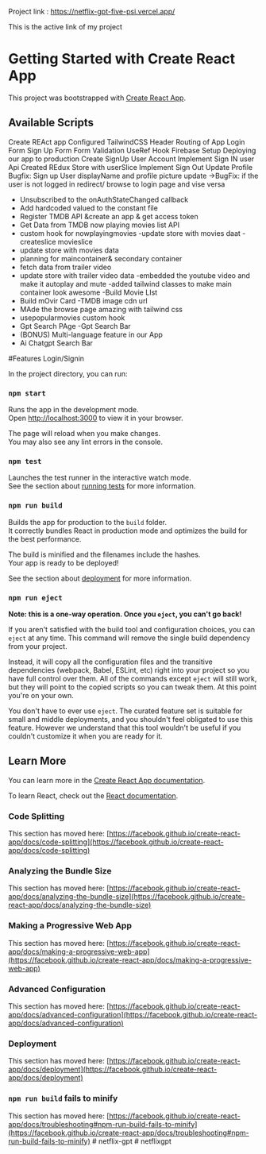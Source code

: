 Project link : https://netflix-gpt-five-psi.vercel.app/

This is the active link of my project 


# Getting Started with Create React App

This project was bootstrapped with [Create React App](https://github.com/facebook/create-react-app).

## Available Scripts
Create REAct app
Configured TailwindCSS
Header
Routing of App
Login Form
Sign Up Form
Form Validation
UseRef Hook
Firebase Setup
Deploying our app to production
Create SignUp User Account
Implement Sign IN user Api
Created REdux Store with userSlice
Implement Sign Out
Update Profile
Bugfix: Sign up User displayName and profile picture update
->BugFix: if the user is not logged in redirect/ browse to login page and vise versa
- Unsubscribed to the onAuthStateChanged callback
- Add hardcoded valued to the constant file
- Register TMDB API &create an app & get access token
- Get Data from TMDB now playing movies list API 
- custom hook for nowplayingmovies
-update store with movies daat
-createslice movieslice
- update store with movies data
- planning for maincontainer& secondary container
- fetch data from trailer video
- update store with trailer video data
-embedded the youtube video and make it autoplay and mute
-added tailwind classes to make main container look awesome
-Build Movie LIst
- Build mOvir Card
-TMDB image cdn url
- MAde the browse page amazing with tailwind css
- usepopularmovies custom hook
- Gpt Search PAge
 -Gpt Search Bar
 - (BONUS) Multi-language feature in our App
 - Ai Chatgpt Search Bar



#Features
Login/Signin








In the project directory, you can run:

### `npm start`

Runs the app in the development mode.\
Open [http://localhost:3000](http://localhost:3000) to view it in your browser.

The page will reload when you make changes.\
You may also see any lint errors in the console.

### `npm test`

Launches the test runner in the interactive watch mode.\
See the section about [running tests](https://facebook.github.io/create-react-app/docs/running-tests) for more information.

### `npm run build`

Builds the app for production to the `build` folder.\
It correctly bundles React in production mode and optimizes the build for the best performance.

The build is minified and the filenames include the hashes.\
Your app is ready to be deployed!

See the section about [deployment](https://facebook.github.io/create-react-app/docs/deployment) for more information.

### `npm run eject`

**Note: this is a one-way operation. Once you `eject`, you can't go back!**

If you aren't satisfied with the build tool and configuration choices, you can `eject` at any time. This command will remove the single build dependency from your project.

Instead, it will copy all the configuration files and the transitive dependencies (webpack, Babel, ESLint, etc) right into your project so you have full control over them. All of the commands except `eject` will still work, but they will point to the copied scripts so you can tweak them. At this point you're on your own.

You don't have to ever use `eject`. The curated feature set is suitable for small and middle deployments, and you shouldn't feel obligated to use this feature. However we understand that this tool wouldn't be useful if you couldn't customize it when you are ready for it.

## Learn More

You can learn more in the [Create React App documentation](https://facebook.github.io/create-react-app/docs/getting-started).

To learn React, check out the [React documentation](https://reactjs.org/).

### Code Splitting

This section has moved here: [https://facebook.github.io/create-react-app/docs/code-splitting](https://facebook.github.io/create-react-app/docs/code-splitting)

### Analyzing the Bundle Size

This section has moved here: [https://facebook.github.io/create-react-app/docs/analyzing-the-bundle-size](https://facebook.github.io/create-react-app/docs/analyzing-the-bundle-size)

### Making a Progressive Web App

This section has moved here: [https://facebook.github.io/create-react-app/docs/making-a-progressive-web-app](https://facebook.github.io/create-react-app/docs/making-a-progressive-web-app)

### Advanced Configuration

This section has moved here: [https://facebook.github.io/create-react-app/docs/advanced-configuration](https://facebook.github.io/create-react-app/docs/advanced-configuration)

### Deployment

This section has moved here: [https://facebook.github.io/create-react-app/docs/deployment](https://facebook.github.io/create-react-app/docs/deployment)

### `npm run build` fails to minify

This section has moved here: [https://facebook.github.io/create-react-app/docs/troubleshooting#npm-run-build-fails-to-minify](https://facebook.github.io/create-react-app/docs/troubleshooting#npm-run-build-fails-to-minify)
#   n e t f l i x - g p t 
 
 #   n e t f l i x g p t 
 
 
